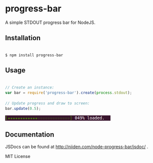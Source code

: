 progress-bar
============

A simple STDOUT progress bar for NodeJS.

Installation
------------

```shell

$ npm install progress-bar

```

Usage
-----

```javascript

// Create an instance:
var	bar	= require('progress-bar').create(process.stdout);

// Update progress and draw to screen:
bar.update(0.5);

```

![[★★★★★★★★★★★★★★★★★★★★★★★★★] 100% loaded.](https://github.com/jussi-kalliokoski/node-progress-bar/raw/master/screenshot.png)

Documentation
-------------

JSDocs can be found at http://niiden.com/node-progress-bar/jsdoc/ .

MIT License
